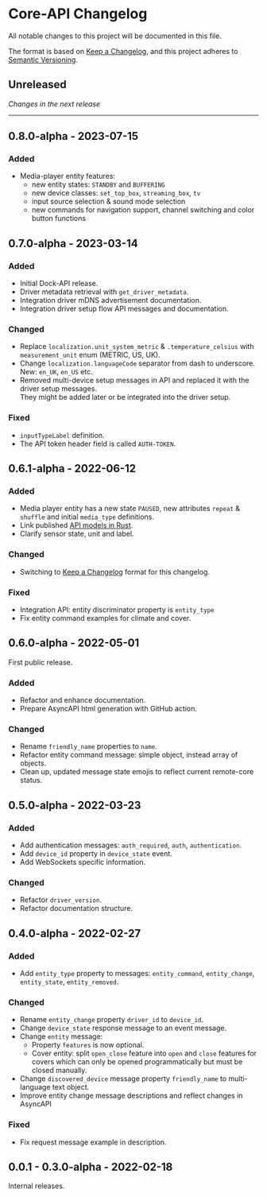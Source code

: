 # Core-API Changelog
All notable changes to this project will be documented in this file.

The format is based on [Keep a Changelog](https://keepachangelog.com/en/1.0.0/),
and this project adheres to [Semantic Versioning](https://semver.org/spec/v2.0.0.html).

## Unreleased

_Changes in the next release_

---

## 0.8.0-alpha - 2023-07-15
### Added
- Media-player entity features:
  - new entity states: `STANDBY` and `BUFFERING`
  - new device classes: `set_top_box`, `streaming_box`, `tv`
  - input source selection & sound mode selection
  - new commands for navigation support, channel switching and color button functions

## 0.7.0-alpha - 2023-03-14
### Added
- Initial Dock-API release.
- Driver metadata retrieval with `get_driver_metadata`.
- Integration driver mDNS advertisement documentation.
- Integration driver setup flow API messages and documentation.

### Changed
- Replace `localization.unit_system_metric` & `.temperature_celsius` with `measurement_unit` enum (METRIC, US, UK). 
- Change `localization.languageCode` separator from dash to underscore. New: `en_UK`, `en_US` etc.
- Removed multi-device setup messages in API and replaced it with the driver setup messages.  
  They might be added later or be integrated into the driver setup.

### Fixed
- `inputTypeLabel` definition.
- The API token header field is called `AUTH-TOKEN`.

## 0.6.1-alpha - 2022-06-12
### Added
- Media player entity has a new state `PAUSED`, new attributes `repeat` & `shuffle` and initial `media_type` definitions.
- Link published [API models in Rust](https://github.com/unfoldedcircle/api-model-rs).
- Clarify sensor state, unit and label.

### Changed
- Switching to [Keep a Changelog](https://keepachangelog.com/en/1.0.0/) format for this changelog.

### Fixed
- Integration API: entity discriminator property is `entity_type`
- Fix entity command examples for climate and cover.

## 0.6.0-alpha - 2022-05-01

First public release.

### Added
- Refactor and enhance documentation.
- Prepare AsyncAPI html generation with GitHub action.

### Changed
- Rename `friendly_name` properties to `name`.
- Refactor entity command message: simple object, instead array of objects.
- Clean up, updated message state emojis to reflect current remote-core status.

## 0.5.0-alpha - 2022-03-23
### Added
- Add authentication messages: `auth_required`, `auth`, `authentication`.
- Add `device_id` property in `device_state` event.
- Add WebSockets specific information.

### Changed
- Refactor `driver_version`.
- Refactor documentation structure.

## 0.4.0-alpha - 2022-02-27
### Added
- Add `entity_type` property to messages: `entity_command`, `entity_change`, `entity_state`, `entity_removed`.

### Changed
- Rename `entity_change` property `driver_id` to `device_id`.
- Change `device_state` response message to an event message.
- Change `entity` message:
  - Property `features` is now optional.
  - Cover entity: split `open_close` feature into `open` and `close` features for covers which can only be opened
    programmatically but must be closed manually.
- Change `discovered_device` message property `friendly_name` to multi-language text object.
- Improve entity change message descriptions and reflect changes in AsyncAPI

### Fixed
- Fix request message example in description.

## 0.0.1 - 0.3.0-alpha - 2022-02-18

Internal releases.
